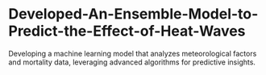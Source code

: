 # Developed-An-Ensemble-Model-to-Predict-the-Effect-of-Heat-Waves
Developing a machine learning model that analyzes meteorological factors and mortality data,  leveraging advanced algorithms for predictive insights.
